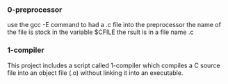 ### 0-preprocessor
use the gcc -E command to had a .c file into the preprocessor
the name of the file is stock in the variable $CFILE
the rsult is in a file name .c

### 1-compiler
This project includes a script called 1-compiler which compiles a C source file into an object file (.o) without linking it into an executable.
